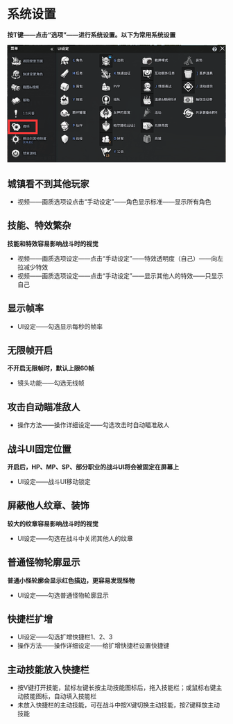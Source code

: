 # 系统设置   <!-- {docsify-ignore-all} -->
**按T键——点击“选项”——进行系统设置。以下为常用系统设置**

![Alt text](image-1.png ':size=45%')


## 城镇看不到其他玩家
-  视频——画质选项设点击“手动设定”——角色显示标准——显示所有角色

## 技能、特效繁杂
**技能和特效容易影响战斗时的视觉**
-   视频——画质选项设定——点击“手动设定”——特效透明度（自己）——向左拉减少特效
-   视频——画质选项设定——点击“手动设定”——显示其他人的特效——只显示自己

## 显示帧率
-   UI设定——勾选显示每秒的帧率

## 无限帧开启  
**不开启无限帧时，默认上限60帧**
-   镜头功能——勾选无线帧

## 攻击自动瞄准敌人 
 -   操作方法——操作详细设定——勾选攻击时自动瞄准敌人

## 战斗UI固定位置
**开启后，HP、MP、SP、部分职业的战斗UI将会被固定在屏幕上**
-   UI设定——战斗UI移动锁定

## 屏蔽他人纹章、装饰
**较大的纹章容易影响战斗时的视觉**
-   UI设定——勾选在战斗中关闭其他人的纹章

## 普通怪物轮廓显示
**普通小怪轮廓会显示红色描边，更容易发现怪物**
-   UI设定——勾选普通怪物轮廓显示

## 快捷栏扩增
-   UI设定——勾选扩增快捷栏1、2、3
-   操作方法——操作详细设定——给扩增快捷栏设置快捷键

## 主动技能放入快捷栏
-   按V键打开技能，鼠标左键长按主动技能图标后，拖入技能栏；或鼠标右键主动技能图标，自动填入技能栏
-   未放入快捷栏的主动技能，可在战斗中按X键切换主动技能，按Z键释放主动技能


